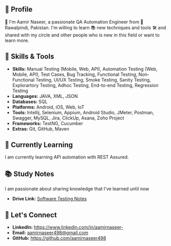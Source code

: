 ## :bust_in_silhouette: Profile

 :wave: I'm Aamir Naseer, a passionate QA Automation Engineer from 📍 Rawalpindi, Pakistan. I'm willing to learn 📚 new techniques and tools 🛠️ and shared with my circle and other people who is new in this field or want to learn more.

## :wrench: Skills & Tools
- **Skills:** Manual Testing (Mobile, Web, API), Automation Testing (Web, Mobile, API), Test Cases, Bug Tracking, Functional Testing, Non-Functional Testing, UI/UX Testing, Smoke Testing, Sanity Testing, Explorartory Testing, Adhoc Testing, End-to-end Testing, Regression Testing
- **Languages:** JAVA, XML, JSON
- **Databases:** SQL
- **Platforms:** Android, iOS, Web, IoT
- **Tools:** Intellij, Selenium, Appium, Android Studio, JMeter, Postman, Swagger, MySQL, Jira, ClickUp, Asana, Zoho Project
- **Frameworks:** TestNG, Cucumber
- **Extras:** Git, GitHub, Maven

## :seedling: Currently Learning
I am currently learning API automation with REST Assured.

## :books: Study Notes
I am passionate about sharing knowledge that I've learned until now

- **Drive Link:** [Software Testing Notes](https://drive.google.com/drive/folders/1HOv5p1E5le1qtUAW6OMduI6bQ083dm8x?usp=sharing)

## :handshake: Let's Connect
- **LinkedIn:** https://www.linkedin.com/in/aamirnaseer-
- **Email:** aamirnaseer498@gmail.com
- **GitHub:** https://github.com/aamirnaseer498

